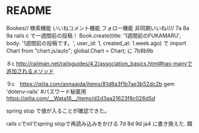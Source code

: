 # README

Bookes//
検索機能
いいねコメント機能
フォロー機能
非同期いいね////
7a 8a 9a
rails c で一週間前の投稿！
Book.create(title: '1週間前のFUKAMARU', body: '1週間前の投稿です。', user_id: 1, created_at: 1.week.ago)
で
import Chart from "chart.js/auto";
global.Chart = Chart; 
に
7b8b9b




８c  http://railman.net/railsguides/4.2/association_basics.html#has-manyで追加されるメソッド

９c　https://qiita.com/annaaida/items/81d8a3f1b7ae3b52dc2b
gem 'dotenv-rails'   #パスワード秘匿用
https://qiita.com/__Wata16__/items/d2d3aa21623f8c026d5d

spring stop で値が入ることが確認できた。

rails cでnilでspring stopで再読み込みをかける
7d
8d
9d
ja4    <script src="jquery-3.7.1.min.js"></script>   に書き換えた.
餌


